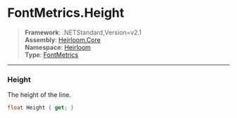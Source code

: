 # FontMetrics.Height

> **Framework**: .NETStandard,Version=v2.1  
> **Assembly**: [Heirloom.Core][0]  
> **Namespace**: [Heirloom][0]  
> **Type**: [FontMetrics][1]  

--------------------------------------------------------------------------------

### Height

The height of the line.

```cs
float Height { get; }
```

[0]: ..\Heirloom.Core.md
[1]: Heirloom.FontMetrics.md
